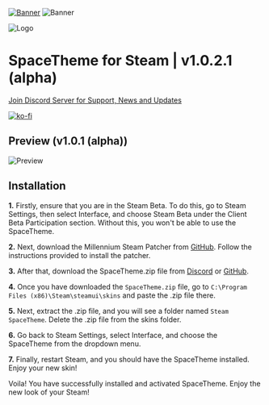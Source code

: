 [![Banner](https://media.discordapp.net/attachments/1107274994288959510/1107656085583708240/image.png)](https://github.com/SkyEnergy0/SpaceTheme-Discord)
![Banner](https://cdn.discordapp.com/attachments/1107274994288959510/1145274547277402203/image.png)

![Logo](https://cdn.discordapp.com/attachments/1107274994288959510/1145273484990234654/Group_165.png)
# SpaceTheme for Steam | v1.0.2.1 (alpha)
[Join Discord Server for Support, News and Updates](https://discord.gg/7Zv8Xz3Vzn)

[![ko-fi](https://ko-fi.com/img/githubbutton_sm.svg)](https://ko-fi.com/spaceenergy)

## Preview (v1.0.1 (alpha))
![Preview](https://cdn.discordapp.com/attachments/1104518841092034631/1112151798027919410/image.png)
  
## Installation
**1.** Firstly, ensure that you are in the Steam Beta. To do this, go to Steam Settings, then select Interface, and choose Steam Beta under the Client Beta Participation section. Without this, you won't be able to use the SpaceTheme.

**2.** Next, download the Millennium Steam Patcher from [GitHub](https://github.com/ShadowMonster99/millennium-steam-patcher). Follow the instructions provided to install the patcher.

**3.** After that, download the SpaceTheme.zip file from [Discord](https://discord.com/channels/1104516050537685144/1104552443221655603) or [GitHub](https://github.com/SkyEnergy0/SpaceTheme-Steam/releases).

**4.** Once you have downloaded the `SpaceTheme.zip` file, go to `C:\Program Files (x86)\Steam\steamui\skins` and paste the .zip file there.

**5.** Next, extract the .zip file, and you will see a folder named `Steam SpaceTheme`. Delete the .zip file from the skins folder.

**6.** Go back to Steam Settings, select Interface, and choose the SpaceTheme from the dropdown menu.

**7.** Finally, restart Steam, and you should have the SpaceTheme installed. Enjoy your new skin!

Voila! You have successfully installed and activated SpaceTheme. Enjoy the new look of your Steam!
